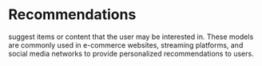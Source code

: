 # Recommendations
suggest items or content that the user may be interested in. These models are commonly used in e-commerce websites, streaming platforms, and social media networks to provide personalized recommendations to users.

